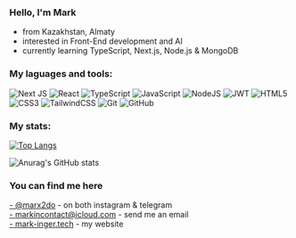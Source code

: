 ### Hello, I'm Mark 

- from Kazakhstan, Almaty
- interested in Front-End development and AI
- currently learning TypeScript, Next.js, Node.js & MongoDB

### My laguages and tools:
<div>
  
  ![Next JS](https://img.shields.io/badge/Next-black?style=for-the-badge&logo=next.js&logoColor=white)
  ![React](https://img.shields.io/badge/react-%2320232a.svg?style=for-the-badge&logo=react&logoColor=%2361DAFB)
  ![TypeScript](https://img.shields.io/badge/typescript-%23007ACC.svg?style=for-the-badge&logo=typescript&logoColor=white)
  ![JavaScript](https://img.shields.io/badge/javascript-%23323330.svg?style=for-the-badge&logo=javascript&logoColor=%23F7DF1E)
  ![NodeJS](https://img.shields.io/badge/node.js-6DA55F?style=for-the-badge&logo=node.js&logoColor=white)
  ![JWT](https://img.shields.io/badge/JWT-black?style=for-the-badge&logo=JSON%20web%20tokens)
  ![HTML5](https://img.shields.io/badge/html5-%23E34F26.svg?style=for-the-badge&logo=html5&logoColor=white)
  ![CSS3](https://img.shields.io/badge/css3-%231572B6.svg?style=for-the-badge&logo=css3&logoColor=white)
  ![TailwindCSS](https://img.shields.io/badge/tailwindcss-%2338B2AC.svg?style=for-the-badge&logo=tailwind-css&logoColor=white)
  ![Git](https://img.shields.io/badge/git-%23F05033.svg?style=for-the-badge&logo=git&logoColor=white)
  ![GitHub](https://img.shields.io/badge/github-%23121011.svg?style=for-the-badge&logo=github&logoColor=white)
  
</div>

### My stats:

[![Top Langs](https://github-readme-stats.vercel.app/api/top-langs/?username=markushha&layout=compact)](https://github.com/markushha)

![Anurag's GitHub stats](https://github-readme-stats.vercel.app/api?username=markushha&show_icons=true)
### You can find me here
<a href="https://www.instagram.com/marx2do/" target="_blank">- @marx2do</a> - on both instagram & telegram <br>
<a href="mailto: markincontact@icloud.com">- markincontact@icloud.com</a> - send me an email <br>
<a href="https://www.mark-inger.tech/">- mark-inger.tech</a> - my website

